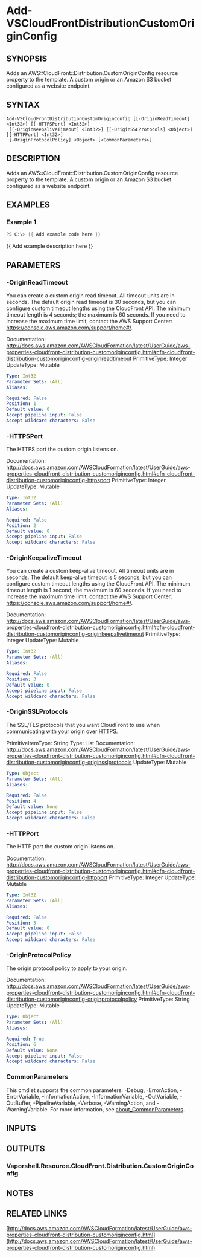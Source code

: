 # Add-VSCloudFrontDistributionCustomOriginConfig

## SYNOPSIS
Adds an AWS::CloudFront::Distribution.CustomOriginConfig resource property to the template.
A custom origin or an Amazon S3 bucket configured as a website endpoint.

## SYNTAX

```
Add-VSCloudFrontDistributionCustomOriginConfig [[-OriginReadTimeout] <Int32>] [[-HTTPSPort] <Int32>]
 [[-OriginKeepaliveTimeout] <Int32>] [[-OriginSSLProtocols] <Object>] [[-HTTPPort] <Int32>]
 [-OriginProtocolPolicy] <Object> [<CommonParameters>]
```

## DESCRIPTION
Adds an AWS::CloudFront::Distribution.CustomOriginConfig resource property to the template.
A custom origin or an Amazon S3 bucket configured as a website endpoint.

## EXAMPLES

### Example 1
```powershell
PS C:\> {{ Add example code here }}
```

{{ Add example description here }}

## PARAMETERS

### -OriginReadTimeout
You can create a custom origin read timeout.
All timeout units are in seconds.
The default origin read timeout is 30 seconds, but you can configure custom timeout lengths using the CloudFront API.
The minimum timeout length is 4 seconds; the maximum is 60 seconds.
If you need to increase the maximum time limit, contact the AWS Support Center: https://console.aws.amazon.com/support/home#/.

Documentation: http://docs.aws.amazon.com/AWSCloudFormation/latest/UserGuide/aws-properties-cloudfront-distribution-customoriginconfig.html#cfn-cloudfront-distribution-customoriginconfig-originreadtimeout
PrimitiveType: Integer
UpdateType: Mutable

```yaml
Type: Int32
Parameter Sets: (All)
Aliases:

Required: False
Position: 1
Default value: 0
Accept pipeline input: False
Accept wildcard characters: False
```

### -HTTPSPort
The HTTPS port the custom origin listens on.

Documentation: http://docs.aws.amazon.com/AWSCloudFormation/latest/UserGuide/aws-properties-cloudfront-distribution-customoriginconfig.html#cfn-cloudfront-distribution-customoriginconfig-httpsport
PrimitiveType: Integer
UpdateType: Mutable

```yaml
Type: Int32
Parameter Sets: (All)
Aliases:

Required: False
Position: 2
Default value: 0
Accept pipeline input: False
Accept wildcard characters: False
```

### -OriginKeepaliveTimeout
You can create a custom keep-alive timeout.
All timeout units are in seconds.
The default keep-alive timeout is 5 seconds, but you can configure custom timeout lengths using the CloudFront API.
The minimum timeout length is 1 second; the maximum is 60 seconds.
If you need to increase the maximum time limit, contact the AWS Support Center: https://console.aws.amazon.com/support/home#/.

Documentation: http://docs.aws.amazon.com/AWSCloudFormation/latest/UserGuide/aws-properties-cloudfront-distribution-customoriginconfig.html#cfn-cloudfront-distribution-customoriginconfig-originkeepalivetimeout
PrimitiveType: Integer
UpdateType: Mutable

```yaml
Type: Int32
Parameter Sets: (All)
Aliases:

Required: False
Position: 3
Default value: 0
Accept pipeline input: False
Accept wildcard characters: False
```

### -OriginSSLProtocols
The SSL/TLS protocols that you want CloudFront to use when communicating with your origin over HTTPS.

PrimitiveItemType: String
Type: List
Documentation: http://docs.aws.amazon.com/AWSCloudFormation/latest/UserGuide/aws-properties-cloudfront-distribution-customoriginconfig.html#cfn-cloudfront-distribution-customoriginconfig-originsslprotocols
UpdateType: Mutable

```yaml
Type: Object
Parameter Sets: (All)
Aliases:

Required: False
Position: 4
Default value: None
Accept pipeline input: False
Accept wildcard characters: False
```

### -HTTPPort
The HTTP port the custom origin listens on.

Documentation: http://docs.aws.amazon.com/AWSCloudFormation/latest/UserGuide/aws-properties-cloudfront-distribution-customoriginconfig.html#cfn-cloudfront-distribution-customoriginconfig-httpport
PrimitiveType: Integer
UpdateType: Mutable

```yaml
Type: Int32
Parameter Sets: (All)
Aliases:

Required: False
Position: 5
Default value: 0
Accept pipeline input: False
Accept wildcard characters: False
```

### -OriginProtocolPolicy
The origin protocol policy to apply to your origin.

Documentation: http://docs.aws.amazon.com/AWSCloudFormation/latest/UserGuide/aws-properties-cloudfront-distribution-customoriginconfig.html#cfn-cloudfront-distribution-customoriginconfig-originprotocolpolicy
PrimitiveType: String
UpdateType: Mutable

```yaml
Type: Object
Parameter Sets: (All)
Aliases:

Required: True
Position: 6
Default value: None
Accept pipeline input: False
Accept wildcard characters: False
```

### CommonParameters
This cmdlet supports the common parameters: -Debug, -ErrorAction, -ErrorVariable, -InformationAction, -InformationVariable, -OutVariable, -OutBuffer, -PipelineVariable, -Verbose, -WarningAction, and -WarningVariable. For more information, see [about_CommonParameters](http://go.microsoft.com/fwlink/?LinkID=113216).

## INPUTS

## OUTPUTS

### Vaporshell.Resource.CloudFront.Distribution.CustomOriginConfig
## NOTES

## RELATED LINKS

[http://docs.aws.amazon.com/AWSCloudFormation/latest/UserGuide/aws-properties-cloudfront-distribution-customoriginconfig.html](http://docs.aws.amazon.com/AWSCloudFormation/latest/UserGuide/aws-properties-cloudfront-distribution-customoriginconfig.html)

